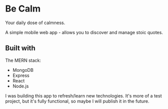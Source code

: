 # Be Calm

Your daily dose of calmness.

A simple mobile web app - allows you to discover and manage stoic quotes.

## Built with

The MERN stack:

- MongoDB
- Express
- React
- Node.js

I was building this app to refresh/learn new technologies. It's more of a test project, but it's fully functional, so maybe I will publish it in the future.
